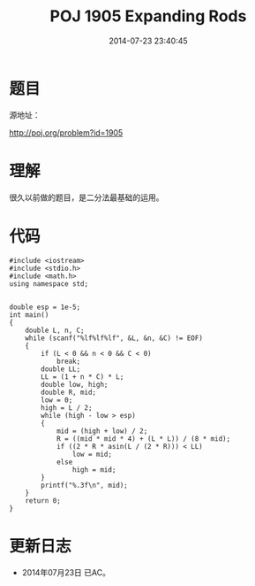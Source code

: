 ﻿---
title: POJ 1905 Expanding Rods
date: 2014-07-23 23:40:45
tags: [ACM, POJ, C, 二分]
categories: Exercise
toc: true
---
# 题目
源地址：

http://poj.org/problem?id=1905

# 理解
很久以前做的题目，是二分法最基础的运用。

<!-- more -->

# 代码

```
#include <iostream>
#include <stdio.h>
#include <math.h>
using namespace std;


double esp = 1e-5;
int main()
{
    double L, n, C;
    while (scanf("%lf%lf%lf", &L, &n, &C) != EOF)
    {
        if (L < 0 && n < 0 && C < 0)
            break;
        double LL;
        LL = (1 + n * C) * L;
        double low, high;
        double R, mid;
        low = 0;
        high = L / 2;
        while (high - low > esp)
        {
            mid = (high + low) / 2;
            R = ((mid * mid * 4) + (L * L)) / (8 * mid);
            if ((2 * R * asin(L / (2 * R))) < LL)
                low = mid;
            else
                high = mid;
        }
        printf("%.3f\n", mid);
    }
    return 0;
}

```

# 更新日志
- 2014年07月23日 已AC。